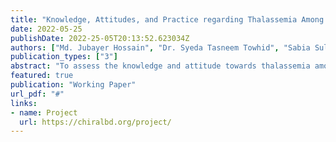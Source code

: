 ```yaml
---
title: "Knowledge, Attitudes, and Practice regarding Thalassemia Among High School Students in Bangladesh"
date: 2022-05-25
publishDate: 2022-25-05T20:13:52.623034Z
authors: ["Md. Jubayer Hossain", "Dr. Syeda Tasneem Towhid", "Sabia Sultana", "Manisha Das", "Nafija Anjum Holy"]
publication_types: ["3"]
abstract: "To assess the knowledge and attitude towards thalassemia among Bangladeshi high school students in Dhaka."
featured: true
publication: "Working Paper"
url_pdf: "#"
links:
- name: Project
  url: https://chiralbd.org/project/
---
```

